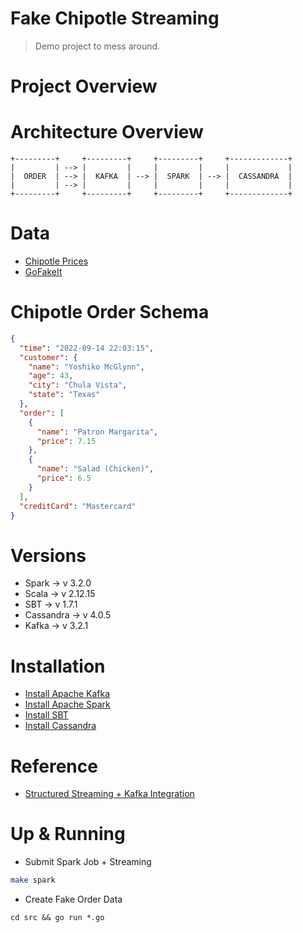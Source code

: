 # Fake Chipotle Streaming

> Demo project to mess around.

# Project Overview


# Architecture Overview

```text
+---------+     +---------+     +---------+     +-------------+
|         | --> |         |     |         |     |             |
|  ORDER  | --> |  KAFKA  | --> |  SPARK  | --> |  CASSANDRA  |
|         | --> |         |     |         |     |             |
+---------+     +---------+     +---------+     +-------------+
```
# Data

* [Chipotle Prices](https://www.fastfoodmenuprices.com/chipotle-prices/)
* [GoFakeIt](https://github.com/brianvoe/gofakeit)

# Chipotle Order Schema

```json
{
  "time": "2022-09-14 22:03:15",
  "customer": {
    "name": "Yoshiko McGlynn",
    "age": 43,
    "city": "Chula Vista",
    "state": "Texas"
  },
  "order": [
    {
      "name": "Patron Margarita",
      "price": 7.15
    },
    {
      "name": "Salad (Chicken)",
      "price": 6.5
    }
  ],
  "creditCard": "Mastercard"
}
```

# Versions

* Spark -> v 3.2.0
* Scala -> v 2.12.15
* SBT -> v 1.7.1
* Cassandra -> v 4.0.5
* Kafka -> v 3.2.1

# Installation

* [Install Apache Kafka](https://tecadmin.net/how-to-install-apache-kafka-on-ubuntu-22-04/)
* [Install Apache Spark](https://www.vultr.com/docs/install-apache-spark-on-ubuntu-20-04/)
* [Install SBT](https://www.scala-sbt.org/1.x/docs/Installing-sbt-on-Linux.html)
* [Install Cassandra](https://www.digitalocean.com/community/tutorials/how-to-install-cassandra-and-run-a-single-node-cluster-on-ubuntu-22-04)

# Reference

* [Structured Streaming + Kafka Integration](https://spark.apache.org/docs/latest/structured-streaming-kafka-integration.html)

# Up & Running

* Submit Spark Job + Streaming
```bash
make spark
```

* Create Fake Order Data
```
cd src && go run *.go
```
